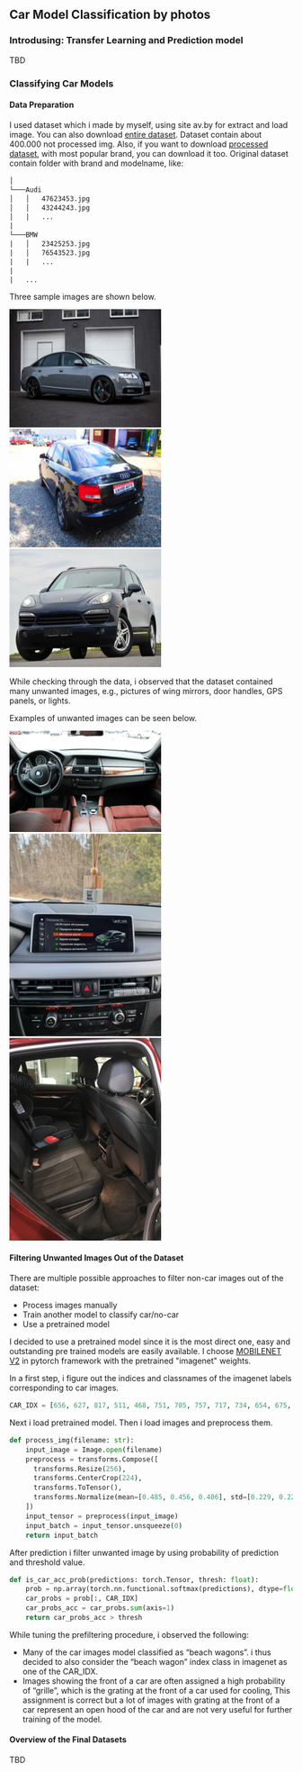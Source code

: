 ## Car Model Classification by photos

### Introdusing: Transfer Learning and Prediction model
TBD
### Classifying Car Models

#### Data Preparation
I used dataset which i made by myself, using site av.by for extract and load image. You can also download [entire dataset](https://github.com/bl4dylion4ik/car_photo_prediction). Dataset contain about 400.000 not processed img.
Also, if you want to download [processed dataset](https://github.com/bl4dylion4ik/car_photo_prediction), with most popular brand, you can download it too.
Original dataset contain folder with brand and modelname, like:
```project
│
└───Audi
│   │   47623453.jpg
│   │   43244243.jpg
│   |   ...
|
└───BMW
|   │   23425253.jpg
|   │   76543523.jpg
|   |   ...
|
|   ...
```
Three sample images are shown below.
<div>
<img src="img_for_readme/1517175.jpg" width="270" height="210">
<img src="img_for_readme/30959382.jpg" width="270" height="210">
<img src="img_for_readme/41840134.jpg" width="270" height="210">
</div>


While checking through the data, i observed that the dataset contained many unwanted images, e.g., pictures of wing mirrors, door handles, GPS panels, or lights.

Examples of unwanted images can be seen below.

<div>
<img src="img_for_readme/47622533.jpg" width="270">
<img src="img_for_readme/57493534.jpg">
<img src="img_for_readme/65405577.jpg" width="270">
</div>

#### Filtering Unwanted Images Out of the Dataset

There are multiple possible approaches to filter non-car images out of the dataset:

- Process images manually
- Train another model to classify car/no-car
- Use a pretrained model

I decided to use a pretrained model since it is the most direct one, easy and outstanding pre trained models are easily available. I choose [MOBILENET V2](https://pytorch.org/hub/pytorch_vision_mobilenet_v2/) in pytorch framework with the pretrained "imagenet" weights.

In a first step, i figure out the indices and classnames of the imagenet labels corresponding to car images.
```python
CAR_IDX = [656, 627, 817, 511, 468, 751, 705, 757, 717, 734, 654, 675, 864, 609, 436]
```
Next i load pretrained model. Then i load images and preprocess them. 

```python
def process_img(filename: str):
    input_image = Image.open(filename)
    preprocess = transforms.Compose([
      transforms.Resize(256),
      transforms.CenterCrop(224),
      transforms.ToTensor(),
      transforms.Normalize(mean=[0.485, 0.456, 0.406], std=[0.229, 0.224, 0.225]),
    ])
    input_tensor = preprocess(input_image)
    input_batch = input_tensor.unsqueeze(0)
    return input_batch
```

After prediction i filter unwanted image by using probability of prediction and threshold value.

```python
def is_car_acc_prob(predictions: torch.Tensor, thresh: float):
    prob = np.array(torch.nn.functional.softmax(predictions), dtype=float)
    car_probs = prob[:, CAR_IDX]
    car_probs_acc = car_probs.sum(axis=1)
    return car_probs_acc > thresh
```

While tuning the prefiltering procedure, i observed the following:

- Many of the car images model classified as “beach wagons”. i thus decided to also consider the “beach wagon” index class in imagenet as one of the CAR_IDX.
- Images showing the front of a car are often assigned a high probability of “grille”, which is the grating at the front of a car used for cooling, This assignment is correct but a lot of images with grating at the front of a car represent an open hood of the car and are not very useful for further training of the model.


#### Overview of the Final Datasets
TBD
